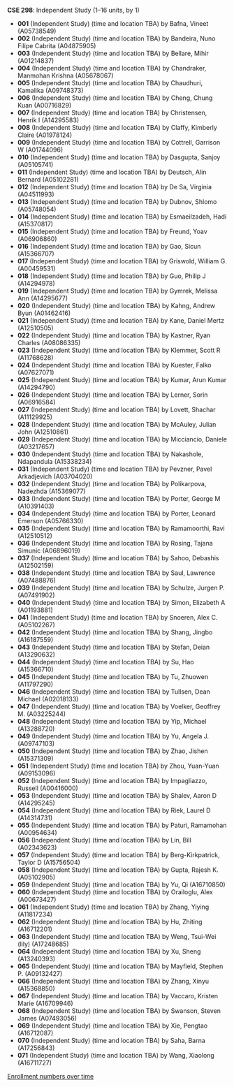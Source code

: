 **CSE 298**: Independent Study (1–16 units, by 1)

- **001** (Independent Study) (time and location TBA) by Bafna, Vineet (A05738549)
- **002** (Independent Study) (time and location TBA) by Bandeira, Nuno Filipe Cabrita (A04875905)
- **003** (Independent Study) (time and location TBA) by Bellare, Mihir (A01214837)
- **004** (Independent Study) (time and location TBA) by Chandraker, Manmohan Krishna (A05678067)
- **005** (Independent Study) (time and location TBA) by Chaudhuri, Kamalika (A09748373)
- **006** (Independent Study) (time and location TBA) by Cheng, Chung Kuan (A00716829)
- **007** (Independent Study) (time and location TBA) by Christensen, Henrik I (A14295583)
- **008** (Independent Study) (time and location TBA) by Claffy, Kimberly Claire (A01978124)
- **009** (Independent Study) (time and location TBA) by Cottrell, Garrison W (A01744096)
- **010** (Independent Study) (time and location TBA) by Dasgupta, Sanjoy (A05105741)
- **011** (Independent Study) (time and location TBA) by Deutsch, Alin Bernard (A05102281)
- **012** (Independent Study) (time and location TBA) by De Sa, Virginia (A04511993)
- **013** (Independent Study) (time and location TBA) by Dubnov, Shlomo (A05748054)
- **014** (Independent Study) (time and location TBA) by Esmaeilzadeh, Hadi (A15370817)
- **015** (Independent Study) (time and location TBA) by Freund, Yoav (A06906860)
- **016** (Independent Study) (time and location TBA) by Gao, Sicun (A15366707)
- **017** (Independent Study) (time and location TBA) by Griswold, William G. (A00459531)
- **018** (Independent Study) (time and location TBA) by Guo, Philip J (A14294978)
- **019** (Independent Study) (time and location TBA) by Gymrek, Melissa Ann (A14295677)
- **020** (Independent Study) (time and location TBA) by Kahng, Andrew Byun (A01462416)
- **021** (Independent Study) (time and location TBA) by Kane, Daniel Mertz (A12510505)
- **022** (Independent Study) (time and location TBA) by Kastner, Ryan Charles (A08086335)
- **023** (Independent Study) (time and location TBA) by Klemmer, Scott R (A11768628)
- **024** (Independent Study) (time and location TBA) by Kuester, Falko (A07627071)
- **025** (Independent Study) (time and location TBA) by Kumar, Arun Kumar (A14294790)
- **026** (Independent Study) (time and location TBA) by Lerner, Sorin (A06916584)
- **027** (Independent Study) (time and location TBA) by Lovett, Shachar (A11129925)
- **028** (Independent Study) (time and location TBA) by McAuley, Julian John (A12510861)
- **029** (Independent Study) (time and location TBA) by Micciancio, Daniele (A03217657)
- **030** (Independent Study) (time and location TBA) by Nakashole, Ndapandula (A15338234)
- **031** (Independent Study) (time and location TBA) by Pevzner, Pavel Arkadjevich (A03704020)
- **032** (Independent Study) (time and location TBA) by Polikarpova, Nadezhda (A15369077)
- **033** (Independent Study) (time and location TBA) by Porter, George M (A10391403)
- **034** (Independent Study) (time and location TBA) by Porter, Leonard Emerson (A05766330)
- **035** (Independent Study) (time and location TBA) by Ramamoorthi, Ravi (A12510512)
- **036** (Independent Study) (time and location TBA) by Rosing, Tajana Simunic (A06896019)
- **037** (Independent Study) (time and location TBA) by Sahoo, Debashis (A12502159)
- **038** (Independent Study) (time and location TBA) by Saul, Lawrence (A07488876)
- **039** (Independent Study) (time and location TBA) by Schulze, Jurgen P. (A07491902)
- **040** (Independent Study) (time and location TBA) by Simon, Elizabeth A (A01193881)
- **041** (Independent Study) (time and location TBA) by Snoeren, Alex C. (A05102267)
- **042** (Independent Study) (time and location TBA) by Shang, Jingbo (A16187559)
- **043** (Independent Study) (time and location TBA) by Stefan, Deian (A13290632)
- **044** (Independent Study) (time and location TBA) by Su, Hao (A15366710)
- **045** (Independent Study) (time and location TBA) by Tu, Zhuowen (A11797290)
- **046** (Independent Study) (time and location TBA) by Tullsen, Dean Michael (A02018133)
- **047** (Independent Study) (time and location TBA) by Voelker, Geoffrey M. (A03225244)
- **048** (Independent Study) (time and location TBA) by Yip, Michael (A13288720)
- **049** (Independent Study) (time and location TBA) by Yu, Angela J. (A09747103)
- **050** (Independent Study) (time and location TBA) by Zhao, Jishen (A15371309)
- **051** (Independent Study) (time and location TBA) by Zhou, Yuan-Yuan (A09153096)
- **052** (Independent Study) (time and location TBA) by Impagliazzo, Russell (A00416000)
- **053** (Independent Study) (time and location TBA) by Shalev, Aaron D (A14295245)
- **054** (Independent Study) (time and location TBA) by Riek, Laurel D (A14314731)
- **055** (Independent Study) (time and location TBA) by Paturi, Ramamohan (A00954634)
- **056** (Independent Study) (time and location TBA) by Lin, Bill (A02343623)
- **057** (Independent Study) (time and location TBA) by Berg-Kirkpatrick, Taylor D (A15756504)
- **058** (Independent Study) (time and location TBA) by Gupta, Rajesh K. (A05102905)
- **059** (Independent Study) (time and location TBA) by Yu, Qi (A16710850)
- **060** (Independent Study) (time and location TBA) by Orailoglu, Alex (A00673427)
- **061** (Independent Study) (time and location TBA) by Zhang, Yiying (A11817234)
- **062** (Independent Study) (time and location TBA) by Hu, Zhiting (A16712201)
- **063** (Independent Study) (time and location TBA) by Weng, Tsui-Wei (lily) (A17248685)
- **064** (Independent Study) (time and location TBA) by Xu, Sheng (A13240393)
- **065** (Independent Study) (time and location TBA) by Mayfield, Stephen P. (A09132427)
- **066** (Independent Study) (time and location TBA) by Zhang, Xinyu (A15368850)
- **067** (Independent Study) (time and location TBA) by Vaccaro, Kristen Marie (A16709946)
- **068** (Independent Study) (time and location TBA) by Swanson, Steven James (A07493056)
- **069** (Independent Study) (time and location TBA) by Xie, Pengtao (A16712087)
- **070** (Independent Study) (time and location TBA) by Saha, Barna (A17256843)
- **071** (Independent Study) (time and location TBA) by Wang, Xiaolong (A16711727)

[Enrollment numbers over time](./CSE298.tsv)
